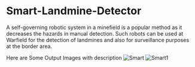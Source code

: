 # Smart-Landmine-Detector
A self-governing robotic system in a minefield is a popular method as it decreases the hazards in manual detection. Such robots can be used at Warfield for the detection of landmines and also for surveillance purposes at the border area.

Here are Some Output Images with description
![Smart](https://github.com/alhussain-shaikh/Smart-Landmine-Detector/assets/116242196/ff92f6f2-6f88-4011-8054-49c9da6b29b5)
![Smart1](https://github.com/alhussain-shaikh/Smart-Landmine-Detector/assets/116242196/6a94db06-044a-4bfc-8127-2b2ebce087ca)
